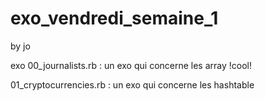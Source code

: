 # exo_vendredi_semaine_1

by jo 

exo 00_journalists.rb : un exo qui concerne les array !cool!

01_cryptocurrencies.rb :  un exo qui concerne les hashtable 

